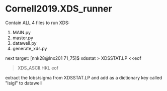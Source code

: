 # Cornell2019.XDS_runner
Contain ALL 4 files to run XDS:

1) MAIN.py
2) master.py
3) datawell.py
4) generate_xds.py

next target:
[nnk28@lnx201 71_75]$ xdsstat > XDSSTAT.LP <<eof
> XDS_ASCII.HKL
> eof

extract the Iobs/sigma from XDSSTAT.LP and add as a dictionary key called "IsigI" to datawell
